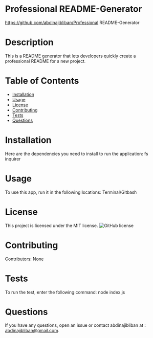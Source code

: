 

# Professional README-Generator
https://github.com/abdinajibliban/Professional README-Generator
# Description
This is a README generator that lets developers quickly create a professional README for a new project. 
# Table of Contents 
* [Installation](#installation)
* [Usage](#usage)
* [License](#license)
* [Contributing](#contributing)
* [Tests](#tests)
* [Questions](#questions)
# Installation
Here are the dependencies you need to install to run the application: fs inquirer
# Usage
To use this app, run it in the following locations: Terminal/Gitbash
# License
This project is licensed under the MIT license. 
![GitHub license](https://img.shields.io/badge/license-MIT-blue.svg)
# Contributing
​Contributors: None
# Tests
To run the test, enter the following command: node index.js
# Questions
If you have any questions, open an issue or contact abdinajibliban at : abdinajibliban@gmail.com.
